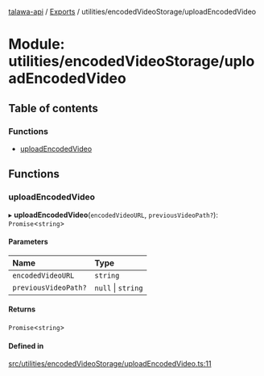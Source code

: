 [talawa-api](../README.md) / [Exports](../modules.md) / utilities/encodedVideoStorage/uploadEncodedVideo

# Module: utilities/encodedVideoStorage/uploadEncodedVideo

## Table of contents

### Functions

- [uploadEncodedVideo](utilities_encodedVideoStorage_uploadEncodedVideo.md#uploadencodedvideo)

## Functions

### uploadEncodedVideo

▸ **uploadEncodedVideo**(`encodedVideoURL`, `previousVideoPath?`): `Promise`\<`string`\>

#### Parameters

| Name | Type |
| :------ | :------ |
| `encodedVideoURL` | `string` |
| `previousVideoPath?` | ``null`` \| `string` |

#### Returns

`Promise`\<`string`\>

#### Defined in

[src/utilities/encodedVideoStorage/uploadEncodedVideo.ts:11](https://github.com/PalisadoesFoundation/talawa-api/blob/0075fca/src/utilities/encodedVideoStorage/uploadEncodedVideo.ts#L11)
